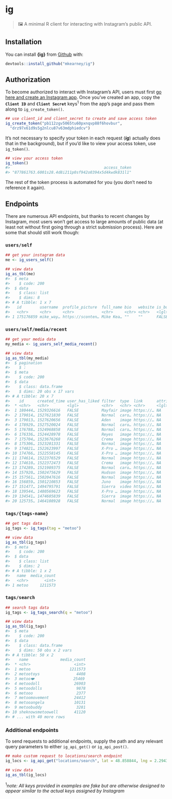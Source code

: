 
<!-- README.md is generated from README.Rmd. Please edit that file -->

# ig

> 🖼 A minimal R client for interacting with Instagram’s public API.

## Installation

You can install **{ig}** from [Github](https://github.com) with:

``` r
devtools::install_github("mkearney/ig")
```

## Authorization

To become authorized to interact with Instagram’s API, users must first
[go here and create an Instagram
app](https://www.instagram.com/developer). Once you’ve created an app,
copy the **`Client ID`** and **`Client Secret`** keys<sup>1</sup> from
the app’s page and pass them along to `ig_create_token()`.

``` r
## use client_id and client_secret to create and save access token
ig_create_token("pb112zgv5065tu60pxnqvp88f6hovbur", 
  "drz97x61d9s5g2nlcu87v63mdphiedcv")
```

It’s not necessary to specify your token in each request (***ig***)
actually does that in the background), but if you’d like to view your
access token, use `ig_token()`.

``` r
## view your access token
ig_token()
#>                                         access_token 
#> "877861763.6001s28.4d8i211p0sf942o0394x5d4kwdk831l1" 
```

The rest of the token process is automated for you (you don’t need to
reference it again).

## Endpoints

There are numerous API endpoints, but thanks to recent changes by
Instagram, most users won’t get access to large amounts of public data
(at least not without first going through a strict submission process).
Here are some that should still work though:

### `users/self`

``` r
## get your instagram data
me <- ig_users_self()

## view data
ig_as_tbl(me)
#>  $ meta
#>    $ code: 200
#>  $ data
#>    $ class: list
#>    $ dims: 8
#> # A tibble: 1 x 7
#>   id        username  profile_picture  full_name bio   website is_business
#>   <chr>     <chr>     <chr>            <chr>     <chr> <chr>   <lgl>      
#> 1 175176859 mike_way… https://sconten… Mike Kea… ""    ""      FALSE
```

### `users/self/media/recent`

``` r
## get your media data
my_media <- ig_users_self_media_recent()

## view data
ig_as_tbl(my_media)
#>  $ pagination
#>    $ :
#>  $ meta
#>    $ code: 200
#>  $ data
#>    $ class: data.frame
#>    $ dims: 20 obs x 17 vars
#> # A tibble: 20 x 7
#>    id      created_time user_has_liked filter  type  link      attribution
#>  * <chr>   <chr>        <lgl>          <chr>   <chr> <chr>     <lgl>      
#>  1 180444… 1529326616   FALSE          Mayfair image https://… NA         
#>  2 179014… 1527621830   FALSE          Normal  caro… https://… NA         
#>  3 179013… 1527620656   FALSE          Aden    image https://… NA         
#>  4 178929… 1527520024   FALSE          Normal  caro… https://… NA         
#>  5 176788… 1524968858   FALSE          Normal  caro… https://… NA         
#>  6 176336… 1524428978   FALSE          Reyes   image https://… NA         
#>  7 175704… 1523676268   FALSE          Crema   image https://… NA         
#>  8 175306… 1523201331   FALSE          Normal  image https://… NA         
#>  9 174821… 1522623997   FALSE          X-Pro … image https://… NA         
#> 10 174766… 1522558145   FALSE          X-Pro … image https://… NA         
#> 11 174614… 1522376529   FALSE          Normal  image https://… NA         
#> 12 174610… 1522372473   FALSE          Crema   image https://… NA         
#> 13 174289… 1521989375   FALSE          Normal  caro… https://… NA         
#> 14 157920… 1502475629   FALSE          Hudson  image https://… NA         
#> 15 157561… 1502047616   FALSE          Normal  image https://… NA         
#> 16 156859… 1501210853   FALSE          Juno    image https://… NA         
#> 17 151477… 1494795791   FALSE          Sierra  video https://… NA         
#> 18 139544… 1480569623   FALSE          X-Pro … image https://… NA         
#> 19 134541… 1474605839   FALSE          Sierra  image https://… NA         
#> 20 125735… 1464108928   FALSE          Normal  image https://… NA
```

### `tags/{tags-name}`

``` r
## get tags data
ig_tags <- ig_tags(tag = "metoo")

## view data
ig_as_tbl(ig_tags)
#>  $ meta
#>    $ code: 200
#>  $ data
#>    $ class: list
#>    $ dims: 2
#> # A tibble: 1 x 2
#>   name  media_count
#>   <chr>       <int>
#> 1 metoo     1211573
```

### `tags/search`

``` r
## search tags data
ig_tags <- ig_tags_search(q = "metoo")

## view data
ig_as_tbl(ig_tags)
#>  $ meta
#>    $ code: 200
#>  $ data
#>    $ class: data.frame
#>    $ dims: 50 obs x 2 vars
#> # A tibble: 50 x 2
#>    name              media_count
#>  * <chr>                   <int>
#>  1 metoo                 1211573
#>  2 metootoys                4408
#>  3 metoo❤️                 25469
#>  4 metoodoll               26903
#>  5 metoodolls               9878
#>  6 metooo                   2377
#>  7 metoomovement           24412
#>  8 metooangela             10131
#>  9 metoobuddy               3281
#> 10 sheknowsmetoowell       41120
#> # ... with 40 more rows
```

### Additional endpoints

To send requests to additional endpoints, supply the path and any
relevant query parameters to either `ig_api_get()` or `ig_api_post()`.

``` r
## make custom request to locations/search endpoint
ig_locs <- ig_api_get("locations/search", lat = 48.858844, lng = 2.294351)

## view data
ig_as_tbl(ig_locs)
```

<sup>1</sup>*note: All keys provided in examples are fake but are
otherwise designed to appear similar to the actual keys assigned by
Instagram*

